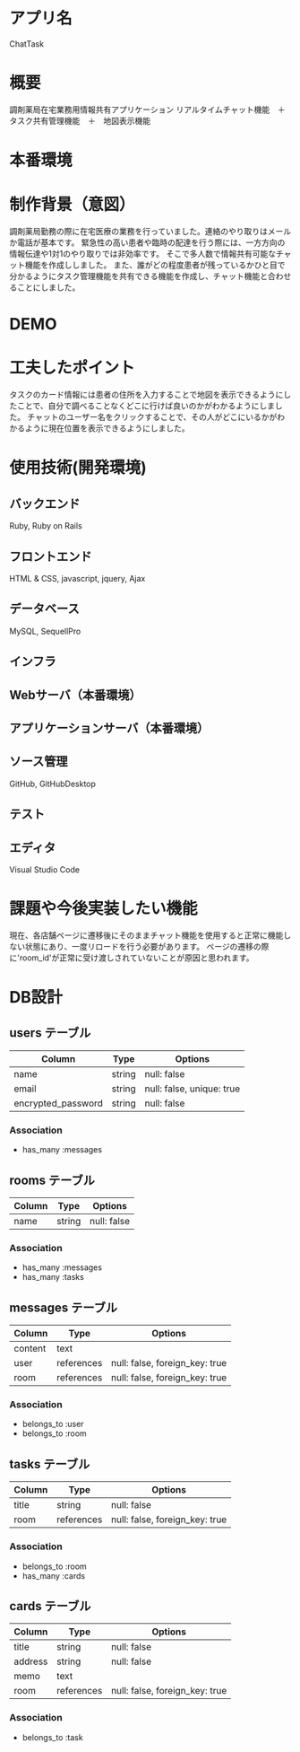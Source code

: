 # アプリ名
ChatTask
# 概要
調剤薬局在宅業務用情報共有アプリケーション
リアルタイムチャット機能　＋　タスク共有管理機能　＋　地図表示機能
# 本番環境
# 制作背景（意図）
調剤薬局勤務の際に在宅医療の業務を行っていました。連絡のやり取りはメールか電話が基本です。
緊急性の高い患者や臨時の配達を行う際には、一方方向の情報伝達や1対1のやり取りでは非効率です。
そこで多人数で情報共有可能なチャット機能を作成ししました。
また、誰がどの程度患者が残っているかひと目で分かるようにタスク管理機能を共有できる機能を作成し、チャット機能と合わせることにしました。
# DEMO

# 工夫したポイント
タスクのカード情報には患者の住所を入力することで地図を表示できるようにしたことで、自分で調べることなくどこに行けば良いのかがわかるようにしました。
チャットのユーザー名をクリックすることで、その人がどこにいるかがわかるように現在位置を表示できるようにしました。
# 使用技術(開発環境)

## バックエンド

Ruby, Ruby on Rails

## フロントエンド

HTML & CSS, javascript, jquery, Ajax

## データベース

MySQL, SequellPro

## インフラ
## Webサーバ（本番環境）
## アプリケーションサーバ（本番環境）
## ソース管理

GitHub, GitHubDesktop

## テスト
## エディタ

Visual Studio Code

# 課題や今後実装したい機能
現在、各店舗ページに遷移後にそのままチャット機能を使用すると正常に機能しない状態にあり、一度リロードを行う必要があります。
ページの遷移の際に'room_id'が正常に受け渡しされていないことが原因と思われます。

# DB設計

## users テーブル

| Column             | Type   | Options                   |
| ------------------ | ------ | ------------------------- |
| name               | string | null: false               |
| email              | string | null: false, unique: true |
| encrypted_password | string | null: false               |

### Association

- has_many :messages

## rooms テーブル

| Column              | Type       | Options                        |
| ------------------- | ---------- | ------------------------------ |
| name                | string     | null: false                    |

### Association

- has_many :messages
- has_many :tasks

## messages テーブル

| Column  | Type       | Options                        |
| ------- | ---------- | ------------------------------ |
| content | text       |                                |
| user    | references | null: false, foreign_key: true |
| room    | references | null: false, foreign_key: true |

### Association

- belongs_to :user
- belongs_to :room

## tasks テーブル

| Column | Type       | Options                        |
| ------ | ---------- | ------------------------------ |
| title  | string     | null: false                    |
| room   | references | null: false, foreign_key: true |

### Association

- belongs_to :room
- has_many :cards

## cards テーブル

| Column  | Type       | Options                        |
| ------- | ---------- | ------------------------------ |
| title   | string     | null: false                    |
| address | string     | null: false                    |
| memo    | text       |                                |
| room    | references | null: false, foreign_key: true |

### Association

- belongs_to :task
